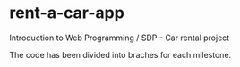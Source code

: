 # rent-a-car-app
Introduction to Web Programming / SDP - Car rental project

The code has been divided into braches for each milestone.
